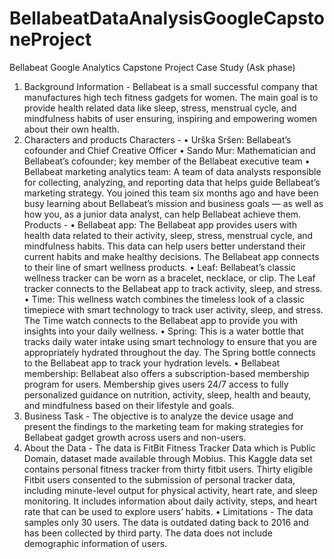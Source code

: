 # BellabeatDataAnalysisGoogleCapstoneProject
Bellabeat Google Analytics Capstone Project Case Study (Ask phase)
1.	Background Information - 
Bellabeat is a small successful company that manufactures high tech fitness gadgets for women. The main goal is to provide health related data like sleep, stress, menstrual cycle, and mindfulness habits of user ensuring, inspiring and empowering women about their own health.
2.	Characters and products 
Characters -
•	Urška Sršen: Bellabeat’s cofounder and Chief Creative Officer 
•	Sando Mur: Mathematician and Bellabeat’s cofounder; key member of the Bellabeat executive team 
•	Bellabeat marketing analytics team: A team of data analysts responsible for collecting, analyzing, and reporting data that helps guide Bellabeat’s marketing strategy. You joined this team six months ago and have been busy learning about Bellabeat’s mission and business goals — as well as how you, as a junior data analyst, can help Bellabeat achieve them.
 Products -
•	Bellabeat app: The Bellabeat app provides users with health data related to their activity, sleep, stress, menstrual cycle, and mindfulness habits. This data can help users better understand their current habits and make healthy decisions. The Bellabeat app connects to their line of smart wellness products. 
•	Leaf: Bellabeat’s classic wellness tracker can be worn as a bracelet, necklace, or clip. The Leaf tracker connects to the Bellabeat app to track activity, sleep, and stress. 
•	Time: This wellness watch combines the timeless look of a classic timepiece with smart technology to track user activity, sleep, and stress. The Time watch connects to the Bellabeat app to provide you with insights into your daily wellness. 
•	Spring: This is a water bottle that tracks daily water intake using smart technology to ensure that you are appropriately hydrated throughout the day. The Spring bottle connects to the Bellabeat app to track your hydration levels. 
•	Bellabeat membership: Bellabeat also offers a subscription-based membership program for users. Membership gives users 24/7 access to fully personalized guidance on nutrition, activity, sleep, health and beauty, and mindfulness based on their lifestyle and goals.
3.	Business Task -
The objective is to analyze the device usage and present the findings to the marketing team for making strategies for Bellabeat gadget growth across users and non-users.
4.	About the Data -
The data is FitBit Fitness Tracker Data which is Public Domain, dataset made available through Mobius. This Kaggle data set contains personal fitness tracker from thirty fitbit users. Thirty eligible Fitbit users consented to the submission of personal tracker data, including minute-level output for physical activity, heart rate, and sleep monitoring. It includes information about daily activity, steps, and heart rate that can be used to explore users’ habits.
•	Limitations -
The data samples only 30 users.
The data is outdated dating back to 2016 and has been collected by third party.
The data does not include demographic information of users.

